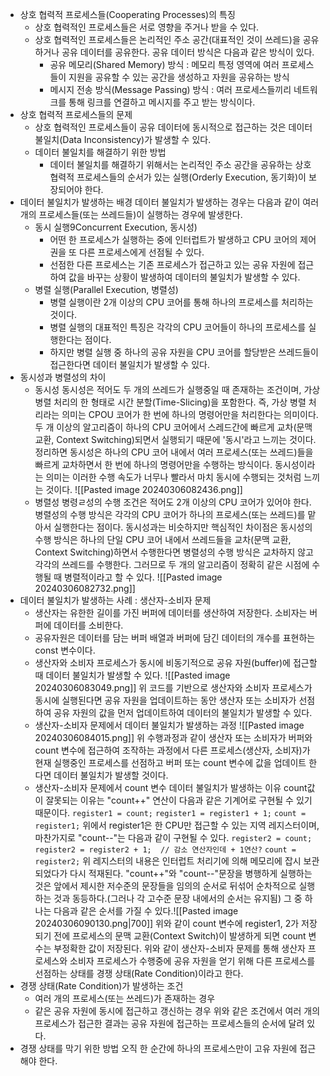 - 상호 협력적 프로세스들(Cooperating Processes)의 특징
	- 상호 협력적인 프로세스들은 서로 영향을 주거나 받을 수 있다.
	- 상호 협력적인 프로세스들은 논리적인 주소 공간(대표적인 것이 쓰레드)을 공유하거나 공유 데이터를 공유한다. 공유 데이터 방식은 다음과 같은 방식이 있다.
		- 공유 메모리(Shared Memory) 방식 : 메모리 특정 영역에 여러 프로세스들이 지원을 공유할 수 있는 공간을 생성하고 자원을 공유하는 방식
		- 메시지 전송 방식(Message Passing) 방식 : 여러 프로세스들끼리 네트워크를 통해 링크를 연결하고 메시지를 주고 받는 방식이다.
- 상호 협력적 프로세스들의 문제
	- 상호 협력적인 프로세스들이 공유 데이터에 동시적으로 접근하는 것은 데이터 불일치(Data Inconsistency)가 발생할 수 있다.
	- 데이터 불일치를 해결하기 위한 방법
		- 데이터 불일치를 해결하기 위해서는 논리적인 주소 공간을 공유하는 상호 협력적 프로세스들의 순서가 있는 실행(Orderly Execution, 동기화)이 보장되어야 한다.
- 데이터 불일치가 발생하는 배경
	데이터 불일치가 발생하는 경우는 다음과 같이 여러 개의 프로세스들(또는 쓰레드들)이 실행하는 경우에 발생한다.
	- 동시 실행9Concurrent Execution, 동시성)
		- 어떤 한 프로세스가 실행하는 중에 인터럽트가 발생하고 CPU 코어의 제어권을 또 다른 프로세스에게 선점될 수 있다.
		- 선점한 다른 프로세스는 기존 프로세스가 접근하고 있는 공유 자원에 접근하여 값을 바꾸는 상황이 발생하여 데이터의 불일치가 발생할 수 있다.
	- 병렬 실행(Parallel Execution, 병렬성)
		- 병렬 실행이란 2개 이상의 CPU 코어를 통해 하나의 프로세스를 처리하는 것이다.
		- 병렬 실행의 대표적인 특징은 각각의 CPU 코어들이 하나의 프로세스를 실행한다는 점이다.
		- 하지만 병렬 실행 중 하나의 공유 자원을 CPU 코어를 할당받은 쓰레드들이 접근한다면 데이터 불일치가 발생할 수 있다.
- 동시성과 병렬성의 차이
	- 동시성
		동시성은 적어도 두 개의 쓰레드가 실행중일 때 존재하는 조건이며, 가상 병렬 처리의 한 형태로 시간 분할(Time-Slicing)을 포함한다. 즉, 가상 병렬 처리라는 의미는 CPOU 코어가 한 번에 하나의 명령어만을 처리한다는 의미이다. 두 개 이상의 알고리즘이 하나의 CPU 코어에서 스레드간에 빠르게 교차(문맥 교환, Context Switching)되면서 실행되기 때문에 '동시'라고 느끼는 것이다.
		정리하면 동시성은 하나의 CPU 코어 내에서 여러 프로세스(또는 쓰레드)들을 빠르게 교차하면서 한 번에 하나의 명령어만을 수행하는 방식이다. 동시성이라는 의미는 이러한 수행 속도가 너무나 빨라서 마치 동시에 수행되는 것처럼 느끼는 것이다.
		![[Pasted image 20240306082436.png]]
	- 병렬성
		병령ㄹ성의 수행 조건은 적어도 2개 이상의 CPU 코어가 있어야 한다. 병렬성의 수행 방식은 각각의 CPU 코어가 하나의 프로세스(또는 쓰레드)를 맡아서 실행한다는 점이다. 동시성과는 비슷하지만 핵심적인 차이점은 동시성의 수행 방식은 하나의 단일 CPU 코어 내에서 쓰레드들을 교차(문맥 교환, Context Switching)하면서 수행한다면 병렬성의 수행 방식은 교차하지 않고 각각의 쓰레드를 수행한다. 그러므로 두 개의 알고리즘이 정확히 같은 시점에 수행될 때 병렬적이라고 할 수 있다.
		![[Pasted image 20240306082732.png]]
- 데이터 불일치가 발생하는 사례 : 생산자-소비자 문제
	- 생산자는 유한한 길이를 가진 버퍼에 데이터를 생산하여 저장한다. 소비자는 버퍼에 데이터를 소비한다.
	- 공유자원은 데이터를 담는 버퍼 배열과 버퍼에 담긴 데이터의 개수를 표현하는 const 변수이다.
	- 생산자와 소비자 프로세스가 동시에 비동기적으로 공유 자원(buffer)에 접근할 때 데이터 불일치가 발생할 수 있다.
	![[Pasted image 20240306083049.png]]
	위 코드를 기반으로 생산자와 소비자 프로세스가 동시에 실행된다면 공유 자원을 업데이트하는 동안 생산자 또는 소비자가 선점하여 공유 자원의 값을 먼저 업데이트하여 데이터의 불일치가 발생할 수 있다.
	- 생산자-소비자 문제에서 데이터 불일치가 발생하는 과정
		![[Pasted image 20240306084015.png]]
		위 수행과정과 같이 생산자 또는 소비자가 버퍼와 count 변수에 접근하여 조작하는 과정에서 다른 프로세스(생산자, 소비자)가 현재 실행중인 프로세스를 선점하고 버퍼 또는 count 변수에 값을 업데이트 한다면 데이터 불일치가 발생할 것이다.
	- 생산자-소비자 문제에서 count 변수 데이터 불일치가 발생하는 이유
		count값이 잘못되는 이유는 "count++"  연산이 다음과 같은 기계어로 구현될 수 있기 때문이다.
		`register1 = count;`
		`register1 = register1 + 1;`
		`count = register1;`
		위에서 register1은 한 CPU만 접근할 수 있는 지역 레지스터이며, 마찬가지로 "count--"는 다음과 같이 구현될 수 있다.
		`register2 = count;`
		`register2 = register2 + 1;  // 감소 연산자인데 + 1연산?`
		`count = register2;`
		위 레지스터의 내용은 인터럽트 처리기에 의해 메모리에 잡시 보관되었다가 다시 적재된다.
		"count++"와 "count--"문장을 병행하게 실행하는 것은 앞에서 제시한 저수준의 문장들을 임의의 순서로 뒤섞어 순차적으로 실행하는 것과 동등하다.(그러나 각 고수준 문장 내에서의 순서는 유지됨) 그 중 하나는 다음과 같은 순서를 가질 수 있다.![[Pasted image 20240306090130.png|700]]
		위와 같이 count 변수에 register1, 2가 저장되기 전에 프로세스의 문맥 교환(Context Switch)이 발생하게 되면 count 변수는 부정확한 값이 저장된다.
		위와 같이 생산자-소비자 문제를 통해 생산자 프로세스와 소비자 프로세스가 수행중에 공유 자원을 얻기 위해 다른 프로세스를 선점하는 상태를 경쟁 상태(Rate Condition)이라고 한다.
- 경쟁 상태(Rate Condition)가 발생하는 조건
	- 여러 개의 프로세스(또는 쓰레드)가 존재하는 경우
	- 같은 공유 자원에 동시에 접근하고 갱신하는 경우
	위와 같은 조건에서 여러 개의 프로세스가 접근한 결과는 공유 자원에 접근하는 프로세스들의 순서에 달려 있다.
- 경쟁 상태를 막기 위한 방법
	오직 한 순간에 하나의 프로세스만이 고유 자원에 접근해야 한다.